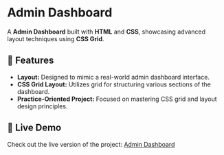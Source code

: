 # Admin Dashboard

A **Admin Dashboard** built with **HTML** and **CSS**, showcasing advanced layout techniques using **CSS Grid**.  

## 🌟 Features

- **Layout:** Designed to mimic a real-world admin dashboard interface.  
- **CSS Grid Layout:** Utilizes grid for structuring various sections of the dashboard.  
- **Practice-Oriented Project:** Focused on mastering CSS grid and layout design principles.  

## 🔗 Live Demo

Check out the live version of the project: [Admin Dashboard](https://soham-powar.github.io/Admin-Dashboard/)  

